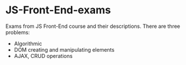 # JS-Front-End-exams
Exams from JS Front-End course and their descriptions. There are three problems:
- Algorithmic
- DOM creating and manipulating elements
- AJAX, CRUD operations